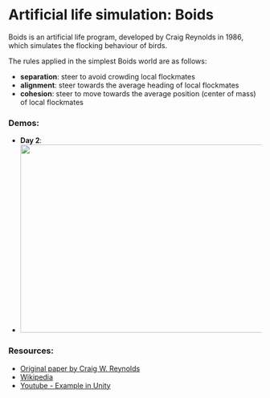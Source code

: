 # Artificial life simulation: Boids

Boids is an artificial life program, developed by Craig Reynolds in 1986, which simulates the flocking behaviour of birds.

 The rules applied in the simplest Boids world are as follows:

  * **separation**: steer to avoid crowding local flockmates
  * **alignment**: steer towards the average heading of local flockmates
  * **cohesion**: steer to move towards the average position (center of mass) of local flockmates

### Demos:
 * **Day 2**:
 * <img src="https://j.gifs.com/RO2OVz.gif" width="500" height="375"/>

### Resources:
 * [Original paper by Craig W. Reynolds](http://www.cs.toronto.edu/~dt/siggraph97-course/cwr87/)
 * [Wikipedia](https://en.wikipedia.org/wiki/Boids)
 * [Youtube - Example in Unity](https://www.youtube.com/watch?v=bqtqltqcQhw)
